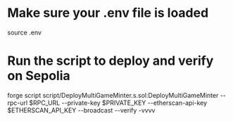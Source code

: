 # Make sure your .env file is loaded
source .env

# Run the script to deploy and verify on Sepolia
forge script script/DeployMultiGameMinter.s.sol:DeployMultiGameMinter --rpc-url $RPC_URL --private-key $PRIVATE_KEY --etherscan-api-key $ETHERSCAN_API_KEY  --broadcast  --verify  -vvvv